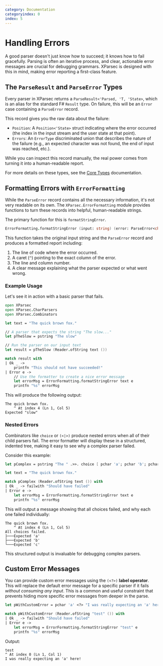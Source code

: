 ```yaml
---
category: Documentation
categoryindex: 0
index: 5
---
```


# Handling Errors

A good parser doesn't just know how to succeed; it knows how to fail gracefully. Parsing is often an iterative process, and clear, actionable error messages are crucial for debugging grammars. XParsec is designed with this in mind, making error reporting a first-class feature.

## The `ParseResult` and `ParseError` Types

Every parser in XParsec returns a `ParseResult<'Parsed, 'T, 'State>`, which is an alias for the standard F# `Result` type. On failure, this will be an `Error` case containing a `ParseError` record.

This record gives you the raw data about the failure:

- `Position`: A `Position<'State>` struct indicating where the error occurred (the index in the input stream and the user state at that point).
- `Errors`: An `ErrorType` discriminated union that describes the nature of the failure (e.g., an expected character was not found, the end of input was reached, etc.).

While you can inspect this record manually, the real power comes from turning it into a human-readable report.

For more details on these types, see the [Core Types](./core-types.md) documentation.

## Formatting Errors with `ErrorFormatting`

While the `ParseError` record contains all the necessary information, it's not very readable on its own. The `XParsec.ErrorFormatting` module provides functions to turn these records into helpful, human-readable strings.

The primary function for this is `formatStringError`.

```fsharp
ErrorFormatting.formatStringError (input: string) (error: ParseError<char, 'State>) : string
```

This function takes the original input string and the `ParseError` record and produces a formatted report including:

1. The line of code where the error occurred.
2. A caret (`^`) pointing to the exact column of the error.
3. The line and column number.
4. A clear message explaining what the parser expected or what went wrong.

### Example Usage

Let's see it in action with a basic parser that fails.

```fsharp
open XParsec
open XParsec.CharParsers
open XParsec.Combinators

let text = "The quick brown fox."

// A parser that expects the string "The slow..."
let pTheSlow = pstring "The slow"

// Run the parser on our input text
let result = pTheSlow (Reader.ofString text ())

match result with
| Ok _ ->
    printfn "This should not have succeeded!"
| Error e ->
    // Use the formatter to create a nice error message
    let errorMsg = ErrorFormatting.formatStringError text e
    printfn "%s" errorMsg
```

This will produce the following output:

```text
The quick brown fox.
    ^ At index 4 (Ln 1, Col 5)
Expected "slow"
```

### Nested Errors

Combinators like `choice` or `(<|>)` produce nested errors when all of their child parsers fail. The error formatter will display these in a structured, indented tree, making it easy to see why a complex parser failed.

Consider this example:

```fsharp
let pComplex = pstring "The " .>>. choice [ pchar 'a'; pchar 'b'; pchar 'c' ]

let text = "The quick brown fox."

match pComplex (Reader.ofString text ()) with
| Ok _ -> failwith "Should have failed"
| Error e ->
    let errorMsg = ErrorFormatting.formatStringError text e
    printfn "%s" errorMsg
```

This will output a message showing that all choices failed, and why each one failed individually:

```text
The quick brown fox.
    ^ At index 4 (Ln 1, Col 5)
All choices failed.
├───Expected 'a'
├───Expected 'b'
└───Expected 'c'
```

This structured output is invaluable for debugging complex parsers.

## Custom Error Messages

You can provide custom error messages using the `(<?>)` **label operator**. This will replace the default error message for a specific parser if it fails *without consuming any input*. This is a common and useful constraint that prevents hiding more specific error messages from deeper in the parse.

```fsharp
let pWithCustomError = pchar 'a' <?> "I was really expecting an 'a' here!"

match pWithCustomError (Reader.ofString "test" ()) with
| Ok _ -> failwith "Should have failed"
| Error e ->
    let errorMsg = ErrorFormatting.formatStringError "test" e
    printfn "%s" errorMsg
```

Output:

```text
test
^ At index 0 (Ln 1, Col 1)
I was really expecting an 'a' here!
```
